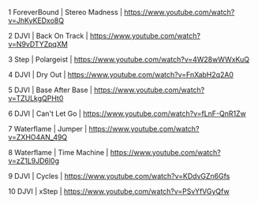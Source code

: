 1	 ForeverBound  |  Stereo Madness | https://www.youtube.com/watch?v=JhKyKEDxo8Q

2 	DJVI  |  Back On Track | https://www.youtube.com/watch?v=N9vDTYZpqXM

3	 Step  |  Polargeist | https://www.youtube.com/watch?v=4W28wWWxKuQ

4 	DJVI  |  Dry Out | https://www.youtube.com/watch?v=FnXabH2q2A0

5	 DJVI  |  Base After Base | https://www.youtube.com/watch?v=TZULkgQPHt0

6	 DJVI  |  Can't Let Go | https://www.youtube.com/watch?v=fLnF-QnR1Zw

7	 Waterflame  |  Jumper | https://www.youtube.com/watch?v=ZXHO4AN_49Q

8	 Waterflame  |  Time Machine | https://www.youtube.com/watch?v=zZ1L9JD6l0g

9	 DJVI  |  Cycles | https://www.youtube.com/watch?v=KDdvGZn6Gfs

10	DJVI  |  xStep | https://www.youtube.com/watch?v=PSvYfVGyQfw
